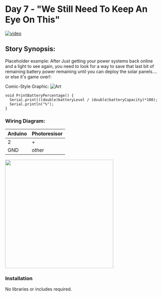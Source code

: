# Day 7 - "We Still Need To Keep An Eye On This"

[![video](https://github.com/inventrdotio/AdventureKit30Days/blob/main/Youtube.png)](https://www.youtube.com/watch?v=0IulLD1Q1ZM&list=PL-ykYLZSERMSZFH8_4zQx4BMWpt4aG1kr&index=7)

## Story Synopsis:

Placeholder example: After Just getting your power systems back online and a light to see again, you need to look for a way to save that last bit of remaining battery power remaining until you can deploy the solar panels.... or else it's game over!:

Comic-Style Graphic:
![Art](https://github.com/inventrdotio/AdventureKit30Days/blob/main/Art/sample.jpg "Art")

```
void PrintBatteryPercentage() {
  Serial.print(((double)batteryLevel / (double)batteryCapacity)*100);
  Serial.println("%");
}
```

### Wiring Diagram:
| Arduino | Photoresisor |
| --- | --- |
| 2 | + |
| GND | other |

<img src="../Day6.png" width="350">

### Installation
No libraries or includes required.
